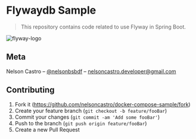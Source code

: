 # Flywaydb Sample
> This repository contains code related to use Flyway in Spring Boot.

![flyway-logo](https://user-images.githubusercontent.com/4312368/85080496-b69ed380-b19f-11ea-8e17-83015e115a71.png)

## Meta

Nelson Castro – [@nelsonbsbdf](https://twitter.com/nelsonbsbdf) – nelsoncastro.developer@gmail.com

## Contributing

1. Fork it (<https://github.com/nelsoncastro/docker-compose-sample/fork>)
2. Create your feature branch (`git checkout -b feature/fooBar`)
3. Commit your changes (`git commit -am 'Add some fooBar'`)
4. Push to the branch (`git push origin feature/fooBar`)
5. Create a new Pull Request

